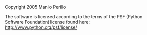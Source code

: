 Copyright 2005 Manlio Perillo

The software is licensed according to the terms of the PSF (Python Software Foundation) license found here: http://www.python.org/psf/license/